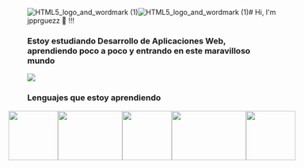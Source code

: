 ![HTML5_logo_and_wordmark (1)](https://github.com/jpprguezz/jpprguezz/assets/145053972/6295a885-78fd-4c54-b068-429dc99cac32)![HTML5_logo_and_wordmark (1)](https://github.com/jpprguezz/jpprguezz/assets/145053972/3aa8bb9f-5a77-4442-b95b-c3a54e7477c1)# Hi, I'm jpprguezz 🦦 !!!
### Estoy estudiando Desarrollo de Aplicaciones Web, aprendiendo poco a poco y entrando en este maravilloso mundo

![](https://github.com/jpprguezz/jpprguezz/assets/145053972/e80ed21f-9b29-48ad-b797-868278dde6a1)

### Lenguajes que estoy aprendiendo 
 </p>
    <div style="display: flex; justify-content: center;">
    <img src=".\Users\José\Desktop" style="width: 100px; height: 100px;">
    <img src=".\Users\José\Desktop" style="width: 130px; height: 100px;">
    <img src=".\Users\José\Desktop" style="width: 100px; height: 100px;">
    <img src=".\Users\José\Desktop" style="width: 150px; height: 100px;">
    <img src=".\Users\José\Desktop" style="width: 100px; height:100px;">
</div>


